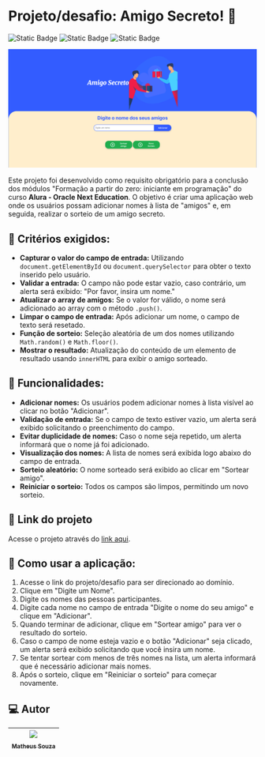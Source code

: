 # Projeto/desafio: Amigo Secreto! 🎉

<div>
  <img alt="Static Badge" src="https://img.shields.io/badge/JavaScript-yellow">
  <img alt="Static Badge" src="https://img.shields.io/badge/CSS-blue">
  <img alt="Static Badge" src="https://img.shields.io/badge/HTML-orange">
</div>

![Imagem da Página](assets/AmigoSecreto.png)

Este projeto foi desenvolvido como requisito obrigatório para a conclusão dos módulos "Formação a partir do zero: iniciante em programação" do curso **Alura - Oracle Next Education**. O objetivo é criar uma aplicação web onde os usuários possam adicionar nomes à lista de "amigos" e, em seguida, realizar o sorteio de um amigo secreto.

## 📝 Critérios exigidos:

- **Capturar o valor do campo de entrada:** Utilizando `document.getElementById` ou `document.querySelector` para obter o texto inserido pelo usuário.
- **Validar a entrada:** O campo não pode estar vazio, caso contrário, um alerta será exibido: "Por favor, insira um nome."
- **Atualizar o array de amigos:** Se o valor for válido, o nome será adicionado ao array com o método `.push()`.
- **Limpar o campo de entrada:** Após adicionar um nome, o campo de texto será resetado.
- **Função de sorteio:** Seleção aleatória de um dos nomes utilizando `Math.random()` e `Math.floor()`.
- **Mostrar o resultado:** Atualização do conteúdo de um elemento de resultado usando `innerHTML` para exibir o amigo sorteado.

## 🌟 Funcionalidades:

- **Adicionar nomes:** Os usuários podem adicionar nomes à lista visível ao clicar no botão "Adicionar".
- **Validação de entrada:** Se o campo de texto estiver vazio, um alerta será exibido solicitando o preenchimento do campo.
- **Evitar duplicidade de nomes:** Caso o nome seja repetido, um alerta informará que o nome já foi adicionado.
- **Visualização dos nomes:** A lista de nomes será exibida logo abaixo do campo de entrada.
- **Sorteio aleatório:** O nome sorteado será exibido ao clicar em "Sortear amigo".
- **Reiniciar o sorteio:** Todos os campos são limpos, permitindo um novo sorteio.

## 🔗 Link do projeto

Acesse o projeto através do [link aqui](https://amigo-secreto-ashy-six.vercel.app/). 

## 🎥 Como usar a aplicação:

1. Acesse o link do projeto/desafio para ser direcionado ao domínio.
2. Clique em "Digite um Nome".
3. Digite os nomes das pessoas participantes.
4. Digite cada nome no campo de entrada "Digite o nome do seu amigo" e clique em "Adicionar".
5. Quando terminar de adicionar, clique em "Sortear amigo" para ver o resultado do sorteio.
6. Caso o campo de nome esteja vazio e o botão "Adicionar" seja clicado, um alerta será exibido solicitando que você insira um nome.
7. Se tentar sortear com menos de três nomes na lista, um alerta informará que é necessário adicionar mais nomes.
8. Após o sorteio, clique em "Reiniciar o sorteio" para começar novamente.

## 💻 Autor

| [<img loading="lazy" src="https://avatars.githubusercontent.com/u/61015082?v=4" width="115"><br><sub>Matheus Souza</sub>](https://github.com/Masovili) |
| :---: |
